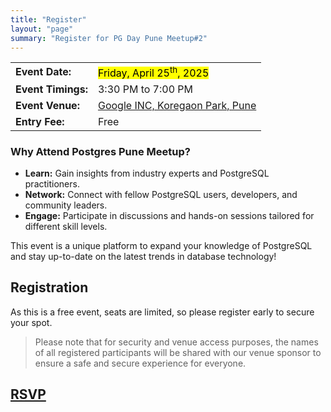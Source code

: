```yaml
---
title: "Register"
layout: "page"
summary: "Register for PG Day Pune Meetup#2"
---
```


|                    |                                                             |
| ------------------ | ----------------------------------------------------------- |
| **Event Date:**    | <mark>Friday, April 25<sup>th</sup>, 2025</mark>            |
| **Event Timings:** | 3:30 PM to 7:00 PM                                          |
| **Event Venue:**   | [Google INC, Koregaon Park, Pune](https://g.co/kgs/VsN3gmP) |
| **Entry Fee:**     | Free                                                        |

### Why Attend Postgres Pune Meetup?

- **Learn:** Gain insights from industry experts and PostgreSQL practitioners.
- **Network:** Connect with fellow PostgreSQL users, developers, and community leaders.
- **Engage:** Participate in discussions and hands-on sessions tailored for different skill levels.

This event is a unique platform to expand your knowledge of PostgreSQL and stay up-to-date on the latest trends in database technology!

## Registration

As this is a free event, seats are limited, so please register early to secure your spot.

> Please note that for security and venue access purposes, the names of all registered participants will be shared with our venue sponsor to ensure a safe and secure experience for everyone.

<h2>
    <!-- <a class="button" href="https://workspace.google.com/intl/en_in/products/docs/" rel="noopener" title="RSVP" target="_blank"> -->
    <a class="button" href="#" onclick="alert('RSVP will open on 1st April, 2025!'); return false;">
    <span class="button-inner">
        RSVP
    </span>
    </a>
</h2>
